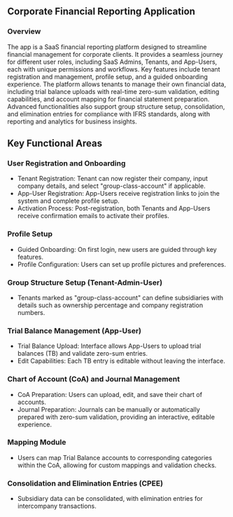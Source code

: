 ## Corporate Financial Reporting Application

### Overview
The app is a SaaS financial reporting platform designed to streamline financial management for corporate clients. It provides a seamless journey for different user roles, including SaaS Admins, Tenants, and App-Users, each with unique permissions and workflows. Key features include tenant registration and management, profile setup, and a guided onboarding experience. The platform allows tenants to manage their own financial data, including trial balance uploads with real-time zero-sum validation, editing capabilities, and account mapping for financial statement preparation. Advanced functionalities also support group structure setup, consolidation, and elimination entries for compliance with IFRS standards, along with reporting and analytics for business insights.

## Key Functional Areas
### User Registration and Onboarding

- Tenant Registration: Tenant can now register their company, input company details, and select "group-class-account" if applicable.
- App-User Registration: App-Users receive registration links to join the system and complete profile setup.
- Activation Process: Post-registration, both Tenants and App-Users receive confirmation emails to activate their profiles.

### Profile Setup

- Guided Onboarding: On first login, new users are guided through key features.
- Profile Configuration: Users can set up profile pictures and preferences.

### Group Structure Setup (Tenant-Admin-User)
- Tenants marked as "group-class-account" can define subsidiaries with details such as ownership percentage and company registration numbers.

### Trial Balance Management (App-User)
- Trial Balance Upload: Interface allows App-Users to upload trial balances (TB) and validate zero-sum entries.
- Edit Capabilities: Each TB entry is editable without leaving the interface.

### Chart of Account (CoA) and Journal Management
- CoA Preparation: Users can upload, edit, and save their chart of accounts.
- Journal Preparation: Journals can be manually or automatically prepared with zero-sum validation, providing an interactive, editable experience.
### Mapping Module
- Users can map Trial Balance accounts to corresponding categories within the CoA, allowing for custom mappings and validation checks.

### Consolidation and Elimination Entries (CPEE)
- Subsidiary data can be consolidated, with elimination entries for intercompany transactions.
